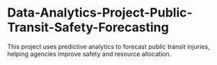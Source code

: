 # Data-Analytics-Project-Public-Transit-Safety-Forecasting
This project uses predictive analytics to forecast public transit injuries, helping agencies improve safety and resource allocation.
